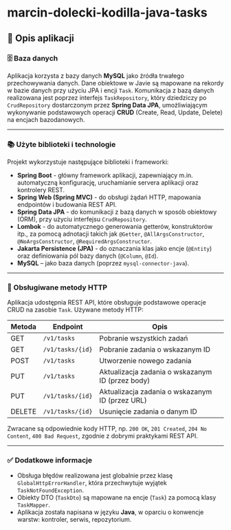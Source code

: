 # marcin-dolecki-kodilla-java-tasks

## 📌 Opis aplikacji

### 🗄️ Baza danych

Aplikacja korzysta z bazy danych **MySQL** jako źródła trwałego przechowywania danych. Dane obiektowe w Javie są mapowane na rekordy w bazie danych przy użyciu JPA i encji `Task`. Komunikacja z bazą danych realizowana jest poprzez interfejs `TaskRepository`, który dziedziczy po `CrudRepository` dostarczonym przez **Spring Data JPA**, umożliwiającym wykonywanie podstawowych operacji **CRUD** (Create, Read, Update, Delete) na encjach bazodanowych.

---

### 📚 Użyte biblioteki i technologie

Projekt wykorzystuje następujące biblioteki i frameworki:

- **Spring Boot** - główny framework aplikacji, zapewniający m.in. automatyczną konfigurację, uruchamianie servera aplikacji oraz kontrolery REST.
- **Spring Web (Spring MVC)** - do obsługi żądań HTTP, mapowania endpointów i budowania REST API.
- **Spring Data JPA** - do komunikacji z bazą danych w sposób obiektowy (ORM), przy użyciu interfejsu `CrudRepository`.
- **Lombok** - do automatycznego generowania getterów, konstruktorów itp., za pomocą adnotacji takich jak `@Getter`, `@AllArgsConstructor`, `@NoArgsConstructor`, `@RequiredArgsConstructor`.
- **Jakarta Persistence (JPA)** - do oznaczania klas jako encje (`@Entity`) oraz definiowania pól bazy danych (`@Column`, `@Id`).
- **MySQL** – jako baza danych (poprzez `mysql-connector-java`).

---

### 🔁 Obsługiwane metody HTTP

Aplikacja udostępnia REST API, które obsługuje podstawowe operacje CRUD na zasobie `Task`. Używane metody HTTP:

| Metoda | Endpoint             | Opis                                             |
|--------|----------------------|--------------------------------------------------|
| GET    | `/v1/tasks`          | Pobranie wszystkich zadań                        |
| GET    | `/v1/tasks/{id}`     | Pobranie zadania o wskazanym ID                  |
| POST   | `/v1/tasks`          | Utworzenie nowego zadania                        |
| PUT    | `/v1/tasks`          | Aktualizacja zadania o wskazanym ID (przez body) |
| PUT    | `/v1/tasks/{id}`     | Aktualizacja zadania o wskazanym ID (przez URL)  |
| DELETE | `/v1/tasks/{id}`     | Usunięcie zadania o danym ID                     |

Zwracane są odpowiednie kody HTTP, np. `200 OK`, `201 Created`, `204 No Content`, `400 Bad Request`, zgodnie z dobrymi praktykami REST API.

---

### ✅ Dodatkowe informacje

- Obsługa błędów realizowana jest globalnie przez klasę `GlobalHttpErrorHandler`, która przechwytuje wyjątek `TaskNotFoundException`.
- Obiekty DTO (`TaskDto`) są mapowane na encje (`Task`) za pomocą klasy `TaskMapper`.
- Aplikacja została napisana w języku **Java**, w oparciu o konwencje warstw: kontroler, serwis, repozytorium.